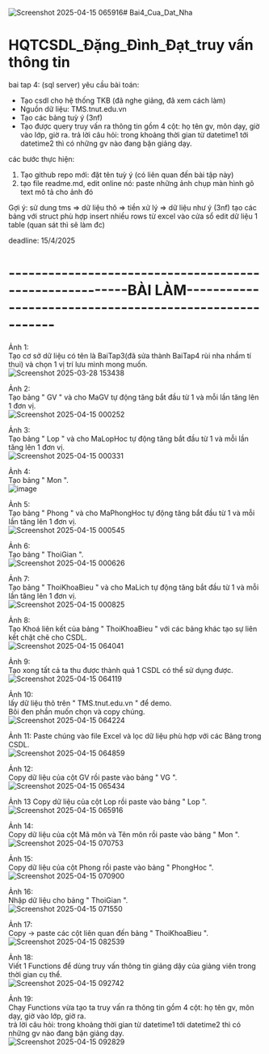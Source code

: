 ![Screenshot 2025-04-15 065916](https://github.com/user-attachments/assets/70e6815c-258b-4061-ab56-d07e531de68e)# Bai4_Cua_Dat_Nha
# HQTCSDL_Đặng_Đình_Đạt_truy vấn thông tin

bai tap 4: (sql server)
yêu cầu bài toán:
 - Tạo csdl cho hệ thống TKB (đã nghe giảng, đã xem cách làm)
 - Nguồn dữ liệu: TMS.tnut.edu.vn
 - Tạo các bảng tuỳ ý (3nf)
 - Tạo được query truy vấn ra thông tin gồm 4 cột: họ tên gv, môn dạy, giờ vào lớp, giờ ra.
   trả lời câu hỏi: trong khoảng thời gian từ datetime1 tới datetime2 thì có những gv nào đang bận giảng dạy.

các bước thực hiện:
1. Tạo github repo mới: đặt tên tuỳ ý (có liên quan đến bài tập này)
2. tạo file readme.md, edit online nó:
   paste những ảnh chụp màn hình
   gõ text mô tả cho ảnh đó

Gợi ý:
  sử dung tms => dữ liệu thô => tiền xử lý => dữ liệu như ý (3nf)
  tạo các bảng với struct phù hợp
  insert nhiều rows từ excel vào cửa sổ edit dữ liệu 1 table (quan sát thì sẽ làm đc)
  

deadline: 15/4/2025
# --------------------------------------------------------BÀI LÀM--------------------------------------------------------
Ảnh 1:  
Tạo cơ sở dữ liệu có tên là BaiTap3(đã sửa thành BaiTap4 rùi nha nhầm tí thui) và chọn 1 vị trí lưu mình mong muốn.  
![Screenshot 2025-03-28 153438](https://github.com/user-attachments/assets/e2286be3-222a-4f55-8aaf-c5035969c860)  

Ảnh 2:  
Tạo bảng " GV " và cho MaGV tự động tăng bắt đầu từ 1 và mỗi lần tăng lên 1 đơn vị.  
![Screenshot 2025-04-15 000252](https://github.com/user-attachments/assets/604db9bc-e4a0-4ac2-b08a-2024996c46e3)  

Ảnh 3:  
Tạo bảng " Lop " và cho MaLopHoc tự động tăng bắt đầu từ 1 và mỗi lần tăng lên 1 đơn vị.  
![Screenshot 2025-04-15 000331](https://github.com/user-attachments/assets/685ec6a3-db87-490f-a780-6bc421823b03)  

Ảnh 4:  
Tạo bảng " Mon ".  
![image](https://github.com/user-attachments/assets/e2ec103b-8798-4550-bc1e-aeae1ebf3c32)  

Ảnh 5:  
Tạo bảng " Phong " và cho MaPhongHoc tự động tăng bắt đầu từ 1 và mỗi lần tăng lên 1 đơn vị.  
![Screenshot 2025-04-15 000545](https://github.com/user-attachments/assets/0b1f4668-2087-4e45-90db-fedf5572a34c)  

Ảnh 6:  
Tạo bảng " ThoiGian ".  
![Screenshot 2025-04-15 000626](https://github.com/user-attachments/assets/665a36cc-8b37-4ce3-af62-45eeba32922f)  

Ảnh 7:  
Tạo bảng " ThoiKhoaBieu " và cho MaLich tự động tăng bắt đầu từ 1 và mỗi lần tăng lên 1 đơn vị.  
![Screenshot 2025-04-15 000825](https://github.com/user-attachments/assets/8f0d297b-77f1-4010-8b85-d77cfe9a99a4)  

Ảnh 8:  
Tạo Khoá liên kết của bảng " ThoiKhoaBieu " với các bảng khác tạo sự liên kết chặt chẽ cho CSDL.  
![Screenshot 2025-04-15 064041](https://github.com/user-attachments/assets/9fe91c65-c892-4e20-bb31-71eb8f4aea3a)  

Ảnh 9:  
Tạo xong tất cả ta thu được thành quả 1 CSDL có thể sử dụng được.  
![Screenshot 2025-04-15 064119](https://github.com/user-attachments/assets/bc29194e-4373-46c4-9621-6be40657b126)  

Ảnh 10:  
lấy dữ liệu thô trên " TMS.tnut.edu.vn " để demo.  
Bôi đen phần muốn chọn và copy chúng.  
![Screenshot 2025-04-15 064224](https://github.com/user-attachments/assets/9c4e2669-14d1-4a6f-863d-81f55f074ed3)  

Ảnh 11:
Paste chúng vào file Excel và lọc dữ liệu phù hợp với các Bảng trong CSDL.  
![Screenshot 2025-04-15 064859](https://github.com/user-attachments/assets/a866bbf6-8439-4c14-9805-dc5e65ced4ff)  
 
Ảnh 12:  
Copy dữ liệu của cột GV rồi paste vào bảng " VG ".  
![Screenshot 2025-04-15 065434](https://github.com/user-attachments/assets/0a9fd66d-cbd3-473d-948d-dffcaed4de39)  

Ảnh 13
Copy dữ liệu của cột Lop rồi paste vào bảng " Lop ".  
![Screenshot 2025-04-15 065916](https://github.com/user-attachments/assets/af90905a-4446-4b00-917d-eb80086426c4)  

Ảnh 14:  
Copy dữ liệu của cột Mã môn và Tên môn rồi paste vào bảng " Mon ".  
![Screenshot 2025-04-15 070753](https://github.com/user-attachments/assets/3b7e4f04-02ed-47fd-9824-3c9ce898aed5)  

Ảnh 15:  
Copy dữ liệu của cột Phong rồi paste vào bảng " PhongHoc ".  
![Screenshot 2025-04-15 070900](https://github.com/user-attachments/assets/421eef84-25e4-4168-ac72-748f95473413)  

Ảnh 16:  
Nhập dữ liệu cho bảng " ThoiGian ".  
![Screenshot 2025-04-15 071550](https://github.com/user-attachments/assets/854c39e7-2792-4934-af03-0568a6ac8309)  

Ảnh 17:  
Copy -> paste các cột liên quan đến bảng " ThoiKhoaBieu ".  
![Screenshot 2025-04-15 082539](https://github.com/user-attachments/assets/a849b0f1-ad77-44cd-8061-b0c013308c56)  

Ảnh 18:  
Viết 1 Functions để dùng truy vấn thông tin giảng dậy của giảng viên trong thời gian cụ thể.  
![Screenshot 2025-04-15 092742](https://github.com/user-attachments/assets/ca5daf99-b557-4345-8631-0ec15359ffe4)  

Ảnh 19:  
Chạy Functions vừa tạo ta truy vấn ra thông tin gồm 4 cột: họ tên gv, môn dạy, giờ vào lớp, giờ ra.  
trả lời câu hỏi: trong khoảng thời gian từ datetime1 tới datetime2 thì có những gv nào đang bận giảng dạy.  
![Screenshot 2025-04-15 092829](https://github.com/user-attachments/assets/075af690-9e49-4de7-a28f-7f622c80797f)  

















